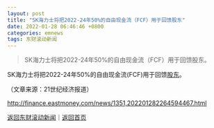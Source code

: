 ```yaml
---
layout: post
title: "SK海力士将把2022-24年50%的自由现金流（FCF）用于回馈股东"
date: 2022-01-28 06:46:46 +0800
categories: emnews
tags: 东财滚动新闻
---
```

> SK海力士将把2022-24年50%的自由现金流（FCF）用于回馈股东。

<p>SK海力士将把2022-24年50%的自由现金流(FCF)用于回馈<span id="Info.3286"><a href="http://data.eastmoney.com/gdfx/" class="infokey">股东</a></span>。</p><p class="em_media">（文章来源：21世纪经济报道）</p>

<http://finance.eastmoney.com/news/1351,202201282264594467.html>

[返回东财滚动新闻](//finews.withounder.com/emnews/)｜[返回首页](//finews.withounder.com/)